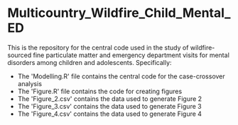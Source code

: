 # Multicountry_Wildfire_Child_Mental_ED

This is the repository for the central code used in the study of wildfire-sourced fine particulate matter and emergency department visits for mental disorders among children and adolescents. Specifically:

- The 'Modelling.R' file contains the central code for the case-crossover analysis
- The 'Figure.R' file contains the code for creating figures
- The 'Figure_2.csv' contains the data used to generate Figure 2
- The 'Figure_3.csv' contains the data used to generate Figure 3
- The 'Figure_4.csv' contains the data used to generate Figure 4
